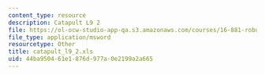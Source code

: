 ```yaml
---
content_type: resource
description: Catapult L9 2
file: https://ol-ocw-studio-app-qa.s3.amazonaws.com/courses/16-881-robust-system-design-summer-1998/44ba950461e1876d977a0e2199a2a665_catapult_l9_2.xls
file_type: application/msword
resourcetype: Other
title: catapult_l9_2.xls
uid: 44ba9504-61e1-876d-977a-0e2199a2a665
---
```

